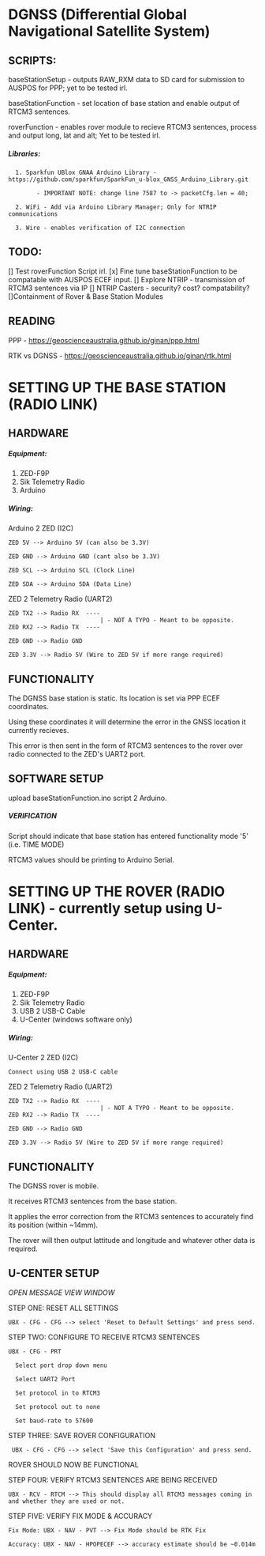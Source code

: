 # DGNSS (Differential Global Navigational Satellite System)
## SCRIPTS:
   baseStationSetup - outputs RAW_RXM data to SD card for submission to AUSPOS for PPP; yet to be tested irl.
   
   baseStationFunction - set location of base station and enable output of RTCM3 sentences.
   
   roverFunction - enables rover module to recieve RTCM3 sentences, process and output long, lat and alt; Yet to be tested irl.
   
   ##### Libraries:
      1. Sparkfun UBlox GNAA Arduino Library - https://github.com/sparkfun/SparkFun_u-blox_GNSS_Arduino_Library.git
         
            - IMPORTANT NOTE: change line 7587 to -> packetCfg.len = 40;
            
      2. WiFi - Add via Arduino Library Manager; Only for NTRIP communications
      
      3. Wire - enables verification of I2C connection
   
## TODO:
  [] Test roverFunction Script irl.
  [x] Fine tune baseStationFunction to be compatable with AUSPOS ECEF input.
  [] Explore NTRIP - transmission of RTCM3 sentences via IP
         [] NTRIP Casters - security? cost? compatability?
  []Containment of Rover & Base Station Modules

## READING

   PPP - https://geoscienceaustralia.github.io/ginan/ppp.html
   
   RTK vs DGNSS - https://geoscienceaustralia.github.io/ginan/rtk.html
   
# SETTING UP THE BASE STATION (RADIO LINK)

## HARDWARE
##### Equipment:
  1. ZED-F9P
  2. Sik Telemetry Radio
  3. Arduino
##### Wiring:
  Arduino 2 ZED (I2C)
  
    ZED 5V --> Arduino 5V (can also be 3.3V)
    
    ZED GND --> Arduino GND (cant also be 3.3V)
    
    ZED SCL --> Arduino SCL (Clock Line)
    
    ZED SDA --> Arduino SDA (Data Line)
    
  ZED 2 Telemetry Radio (UART2)
  
    ZED TX2 --> Radio RX  ----
                              | - NOT A TYPO - Meant to be opposite.
    ZED RX2 --> Radio TX  ----
    
    ZED GND --> Radio GND
    
    ZED 3.3V --> Radio 5V (Wire to ZED 5V if more range required)
## FUNCTIONALITY
The DGNSS base station is static. Its location is set via PPP ECEF coordinates.

Using these coordinates it will determine the error in the GNSS location it currently recieves.

This error is then sent in the form of RTCM3 sentences to the rover over radio connected to the ZED's UART2 port. 

## SOFTWARE SETUP

  upload baseStationFunction.ino script 2 Arduino.
  
##### VERIFICATION
  Script should indicate that base station has entered functionality mode '5' (i.e. TIME MODE)
  
  RTCM3 values should be printing to Arduino Serial. 



# SETTING UP THE ROVER (RADIO LINK) - currently setup using U-Center.

## HARDWARE
##### Equipment:
  1. ZED-F9P
  2. Sik Telemetry Radio
  3. USB 2 USB-C Cable
  4. U-Center (windows software only)
##### Wiring:
  U-Center 2 ZED (I2C)
  
    Connect using USB 2 USB-C cable
    
  ZED 2 Telemetry Radio (UART2)
  
    ZED TX2 --> Radio RX  ----
                              | - NOT A TYPO - Meant to be opposite.
    ZED RX2 --> Radio TX  ----
    
    ZED GND --> Radio GND
    
    ZED 3.3V --> Radio 5V (Wire to ZED 5V if more range required)
## FUNCTIONALITY
The DGNSS rover is mobile.

It receives RTCM3 sentences from the base station.

It applies the error correction from the RTCM3 sentences to accurately find its position (within ~14mm). 

The rover will then output lattitude and longitude and whatever other data is required.

## U-CENTER SETUP

  *OPEN MESSAGE VIEW WINDOW*

  STEP ONE: RESET ALL SETTINGS
    
    UBX - CFG - CFG --> select 'Reset to Default Settings' and press send.
    
  STEP TWO: CONFIGURE TO RECEIVE RTCM3 SENTENCES
  
    UBX - CFG - PRT
    
      Select port drop down menu
      
      Select UART2 Port
      
      Set protocol in to RTCM3
      
      Set protocol out to none
      
      Set baud-rate to 57600
      
   STEP THREE: SAVE ROVER CONFIGURATION
   
     UBX - CFG - CFG --> select 'Save this Configuration' and press send.
     
   ROVER SHOULD NOW BE FUNCTIONAL
   
   STEP FOUR: VERIFY RTCM3 SENTENCES ARE BEING RECEIVED
   
    UBX - RCV - RTCM --> This should display all RTCM3 messages coming in and whether they are used or not. 
    
   STEP FIVE: VERIFY FIX MODE & ACCURACY
   
    Fix Mode: UBX - NAV - PVT --> Fix Mode should be RTK Fix
    
    Accuracy: UBX - NAV - HPOPECEF --> accuracy estimate should be ~0.014m
    
    
  



  
   
